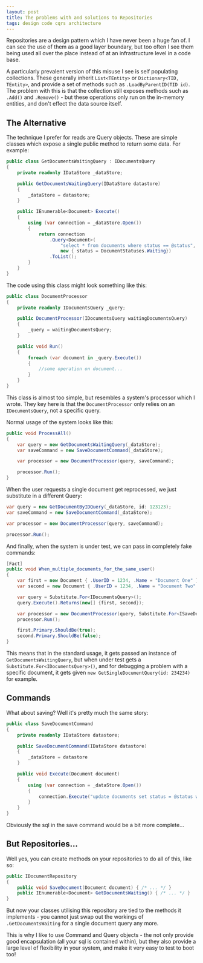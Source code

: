 ```yaml
---
layout: post
title: The problems with and solutions to Repositories 
tags: design code cqrs architecture
---
```



Repositories are a design pattern which I have never been a huge fan of.  I can see the use of them as a good layer boundary, but too often I see them being used all over the place instead of at an infrastructure level in a code base.

A particularly prevalent version of this misuse I see is self populating collections.  These generally inherit `List<TEntity>` or `Dictionary<TID, TEntity>`, and provide a set of methods such as `.LoadByParentID(TID id)`.  The problem with this is that the collection still exposes methods such as `.Add()` and `.Remove()` - but these operations only run on the in-memory entities, and don't effect the data source itself.

## The Alternative

The technique I prefer for reads are Query objects.  These are simple classes which expose a single public method to return some data.  For example:

```csharp
public class GetDocumentsWaitingQuery : IDocumentsQuery
{
	private readonly IDataStore _dataStore;

	public GetDocumentsWaitingQuery(IDataStore datastore)
	{
		_dataStore = datastore;
	}

	public IEnumerable<Document> Execute()
	{
		using (var connection = _dataStore.Open())
		{
			return connection
				.Query<Document>(
					"select * from documents where status == @status",
					new { status = DocumentStatuses.Waiting})
				.ToList();
		}
	}
}
```

The code using this class might look something like this:

```csharp
public class DocumentProcessor
{
	private readonly IDocumentsQuery _query;

	public DocumentProcessor(IDocumentsQuery waitingDocumentsQuery)
	{
		_query = waitingDocumentsQuery;
	}

	public void Run()
	{
		foreach (var document in _query.Execute())
		{
			//some operation on document...
		}
	}
}
```

This class is almost too simple, but resembles a system's processor which I wrote.  They key here is that the `DocumentProcessor` only relies on an `IDocumentsQuery`, not a specific query.

Normal usage of the system looks like this:

```csharp
public void ProcessAll()
{
	var query = new GetDocumentsWaitingQuery(_dataStore);
	var saveCommand = new SaveDocumentCommand(_dataStore);

	var processor = new DocumentProcessor(query, saveCommand);

	processor.Run();
}
```

When the user requests a single document get reprocessed, we just substitute in a different Query:

```csharp
var query = new GetDocumentByIDQuery(_dataStore, id: 123123);
var saveCommand = new SaveDocumentCommand(_dataStore);

var processor = new DocumentProcessor(query, saveCommand);

processor.Run();
```

And finally, when the system is under test, we can pass in completely fake commands:

```csharp
[Fact]
public void When_multiple_documents_for_the_same_user()
{
	var first = new Document { .UserID = 1234, .Name = "Document One" };
	var second = new Document { .UserID = 1234, .Name = "Document Two" };

	var query = Substitute.For<IDocumentsQuery>();
	query.Execute().Returns(new[] {first, second});

	var processor = new DocumentProcessor(query, Substitute.For<ISaveDocumentCommand>());
	processor.Run();

	first.Primary.ShouldBe(true);
	second.Primary.ShouldBe(false);
}
```

This means that in the standard usage, it gets passed an instance of `GetDocumentsWaitingQuery`, but when under test gets a `Substitute.For<IDocumentsQuery>()`, and for debugging a problem with a specific document, it gets given `new GetSingleDocumentQuery(id: 234234)` for example.

## Commands

What about saving?  Well it's pretty much the same story:

```csharp
public class SaveDocumentCommand
{
	private readonly IDataStore datastore;

	public SaveDocumentCommand(IDataStore datastore)
	{
		_dataStore = datastore
	}

	public void Execute(Document document)
	{
		using (var connection = _dataStore.Open())
		{
			connection.Execute("update documents set status = @status where id = @id", document);
		}
	}
}
```

Obviously the sql in the save command would be a bit more complete...

## But Repositories...

Well yes, you can create methods on your repositories to do all of this, like so:

```csharp
public IDocumentRepository
{
	public void SaveDocument(Document document) { /* ... */ }
	public IEnumerable<Document> GetDocumentsWaiting() { /* ... */ }
}
```

But now your classes utilising this repository are tied to the methods it implements - you cannot just swap out the workings of `.GetDocumentsWaiting` for a single document query any more.

This is why I like to use Command and Query objects - the not only provide good encapsulation (all your sql is contained within), but they also provide a large level of flexibility in your system, and make it very easy to test to boot too!
